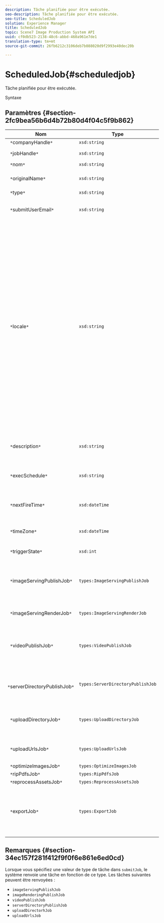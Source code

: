 ```yaml
---
description: Tâche planifiée pour être exécutée.
seo-description: Tâche planifiée pour être exécutée.
seo-title: ScheduledJob
solution: Experience Manager
title: ScheduledJob
topic: Scene7 Image Production System API
uuid: cf0db523-2138-48c6-abbd-460a961e7de1
translation-type: tm+mt
source-git-commit: 26fb6212c3106deb7b088020d9f2993e40dec20b

---
```



# ScheduledJob{#scheduledjob}

Tâche planifiée pour être exécutée.

Syntaxe

## Paramètres {#section-2fc9bea56b6d4b72b80d4f04c5f9b862}

| Nom | Type | Description |
|---|---|---|
| ` *`companyHandle`*` | `xsd:string` |  poignée. |
| ` *`jobHandle`*` | `xsd:string` | Poignée de tâche planifiée. |
| ` *`nom`*` | `xsd:string` | Nom de la tâche. |
| ` *`originalName`*` | `xsd:string` | Nom d’origine de la tâche planifiée. |
| ` *`type`*` | `xsd:string` | Type de tâche. |
| ` *`submitUserEmail`*` | `xsd:string` | Adresse électronique de l’utilisateur qui a planifié la tâche. |
| ` *`locale`*` | `xsd:string` | Paramètres régionaux à utiliser pour les détails du journal des tâches et les  par courrier électronique. Les paramètres régionaux sont spécifiés comme `<language_code>[- <country_code>]`, où le code de langue est un code à deux lettres en minuscules, comme spécifié par ISO-639, et le code de pays facultatif est un code à deux lettres en majuscules, comme spécifié par ISO-3166. Par exemple, la chaîne de paramètres régionaux pour l’anglais (Etats-Unis) serait : `en-US`. |
| ` *`description`*` | `xsd:string` | Description de la tâche telle qu’elle a été initialement spécifiée dans `submitJob`. |
| ` *`execSchedule`*` | `xsd:string` | Lorsque l’exécution de la tâche est planifiée. |
| ` *`nextFireTime`*` | `xsd:dateTime` | Date, heure et fuseau horaire du déclenchement de la tâche. |
| ` *`timeZone`*` | `xsd:dateTime` | Fuseau horaire de la tâche planifiée. |
| ` *`triggerState`*` | `xsd:int` | Choix de l’état de déclenchement de tâche. |
| ` *`imageServingPublishJob`*` | `types:ImageServingPublishJob` | Détails de la tâche pour une tâche de publication de diffusion d’images. |
| ` *`imageServingRenderJob`*` | `types:ImageServingRenderJob` | Détails de la tâche pour une tâche de rendu d’image. |
| ` *`videoPublishJob`*` | `types:VideoPublishJob` | Détails de la tâche pour une tâche de publication vidéo. Voir [VideoPublishJob](https://marketing.adobe.com/resources/help/en_US/s7/ips_api/types/r_scheduled_job.html). |
| ` *`serverDirectoryPublishJob`*` | `types:ServerDirectoryPublishJob` | Détails de la tâche pour une tâche de publication dans le répertoire du serveur. |
| ` *`uploadDirectoryJob`*` | `types:UploadDirectoryJob` | Détails de la tâche pour une tâche de répertoire de téléchargement. |
| ` *`uploadUrlsJob`*` | `types:UploadUrlsJob` | Détails de la tâche pour une tâche d’URL de téléchargement. |
| ` *`optimizeImagesJob`*` | `types:OptimizeImagesJob` |  |
| ` *`ripPdfsJob`*` | `types:RipPdfsJob` |  |
| ` *`reprocessAssetsJob`*` | `types:ReprocessAssetsJob` |  |
| ` *`exportJob`*` | `types:ExportJob` | Autoriser l’exportation autorisée de fichiers précédemment téléchargés. Voir Tâche [d’exportation](https://marketing.adobe.com/resources/help/en_US/s7/ips_api/types/r_scheduled_job.html). |

## Remarques {#section-34ec157f281f412f9f0f6e861e6ed0cd}

Lorsque vous spécifiez une valeur de type de tâche dans `submitJob`, le système renvoie une tâche en fonction de ce type. Les tâches suivantes peuvent être renvoyées :

* `imageServingPublishJob`
* `imageRenderingPublishJob`
* `videoPublishJob`
* `serverDirectoryPublishJob`
* `uploadDirectorhJob`
* `uploadUrlsJob`

